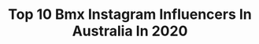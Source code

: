---
title: Top 10 Bmx Instagram Influencers In Australia In 2020
description: >-
  Find top bmx Instagram influencers in Australia in 2020. Most popular hashtags: #bmx #bmxlife #australia #bikes.
platform: Instagram
profiles:
  - username: "noellanix"
    fullname: >-
      NOELLA NIX
    location: "Australia"
    followers: 12772
    engagement: 1623
    commentsToLikes: 0.082382
    avatar: "https://scontent-ams4-1.cdninstagram.com/v/t51.2885-19/s320x320/81390407_838294209929748_4741275171841638400_n.jpg?_nc_ht=scontent-ams4-1.cdninstagram.com&_nc_ohc=zE_3txIaJXsAX__3VJ2&oh=d37a0f92c51e5d64a5ae3559fa27868b&oe=5EBA9D73"
    verified: false
    hashtags: "#bicycles, #photographer, #instrumental, #singersongwriter"
  - username: "twanvangendt"
    fullname: >-
      Twan van Gendt
    location: "Australia"
    followers: 33560
    engagement: 772
    commentsToLikes: 0.009242
    avatar: "https://scontent-atl3-1.cdninstagram.com/v/t51.2885-19/s320x320/83082608_174873617070961_3467331143919992832_n.jpg?_nc_ht=scontent-atl3-1.cdninstagram.com&_nc_ohc=3QO96tmr6P8AX-dtDZ1&oh=33756d6f4390fc94bb33ac6ed76f7abf&oe=5EBA1B67"
    verified: true
    hashtags: "#pointing, #sweat, #weightlifting, #takeonefortheteam"
  - username: "laurenreynolds"
    fullname: >-
      LAUREN REYNOLDS
    location: "Australia"
    followers: 37246
    engagement: 572
    commentsToLikes: 0.016621
    avatar: "https://scontent-lhr8-1.cdninstagram.com/v/t51.2885-19/s320x320/89377468_219035092572476_1241093141629501440_n.jpg?_nc_ht=scontent-lhr8-1.cdninstagram.com&_nc_ohc=RCThpHiQjTkAX_mGyw2&oh=b85e45aab764c596f8509b749d70e62b&oe=5EB9EA30"
    verified: true
    hashtags: "#my2019teamjersey, #sunsoutbunsout, #australiaday, #awonrewind"
  - username: "jayschippers"
    fullname: >-
      Jay Schippers
    location: "Australia"
    followers: 10414
    engagement: 927
    commentsToLikes: 0.004500
    avatar: "https://scontent-ams4-1.cdninstagram.com/v/t51.2885-19/s320x320/53275067_2135280349892703_7449468565565997056_n.jpg?_nc_ht=scontent-ams4-1.cdninstagram.com&_nc_ohc=LWEwZSa0F-0AX_bKbRS&oh=f97c8044af355ea121eeb067d5b2f97d&oe=5EBBB419"
    verified: false
    hashtags: "#australiaday, #weightlifting, #weights, #supercross"
  - username: "jamespalmer66"
    fullname: >-
      James Palmer
    location: "Australia"
    followers: 8903
    engagement: 786
    commentsToLikes: 0.012818
    avatar: "https://scontent-ams4-1.cdninstagram.com/v/t51.2885-19/s320x320/33638659_261082274437867_6557910964975435776_n.jpg?_nc_ht=scontent-ams4-1.cdninstagram.com&_nc_ohc=ILv1mQ_r6K0AX-XcH4F&oh=34b77df7280a42a439040a3c0f0cbb2f&oe=5EBB6490"
    verified: false
    hashtags: "#werk, #cold, #kangaroo, #freestyling"
  - username: "brandontehiko247"
    fullname: >-
      ATHLETE ➕
    location: "Australia"
    followers: 15392
    engagement: 519
    commentsToLikes: 0.013377
    avatar: "https://scontent-ams4-1.cdninstagram.com/v/t51.2885-19/s320x320/60209805_623283578188160_6769569959799422976_n.jpg?_nc_ht=scontent-ams4-1.cdninstagram.com&_nc_ohc=a0L83kHR534AX_CaVmP&oh=70bcfa7d83ad706e7c90e56a21714b5e&oe=5EB6812F"
    verified: false
    hashtags: "#mymusclechef, #training, #mymusclechef, #failarmyvspeopleareawsome"
  - username: "eddyclerte815"
    fullname: >-
      Eddy clerte
    location: "Australia"
    followers: 20070
    engagement: 1086
    commentsToLikes: 0.004736
    avatar: "https://scontent-lhr8-1.cdninstagram.com/v/t51.2885-19/s320x320/81401361_633167127224976_2311636172771688448_n.jpg?_nc_ht=scontent-lhr8-1.cdninstagram.com&_nc_ohc=GhYU0wHLDyQAX8CU3i_&oh=bc102df114c22658af79e3c757344320&oe=5EB9C208"
    verified: false
    hashtags: "#kaifight77"
  - username: "kobybmx"
    fullname: >-
      Koby Clayton 🇦🇺
    location: "Australia"
    followers: 4279
    engagement: 2278
    commentsToLikes: 0.077356
    avatar: "https://scontent-ams4-1.cdninstagram.com/v/t51.2885-19/s320x320/80780119_604343216797514_4893417220002021376_n.jpg?_nc_ht=scontent-ams4-1.cdninstagram.com&_nc_ohc=lB_kAfLbejAAX8_JZ3z&oh=2f0d9b13e2a6e393c4841d6032006dbf&oe=5EB91B4E"
    verified: false
    hashtags: "#repost, #bmxkids, #horizon, #myvans"
  - username: "patericof"
    fullname: >-
      Paterico Fallico⚓
    location: "Australia"
    followers: 19349
    engagement: 1099
    commentsToLikes: 0.020907
    avatar: "https://scontent-lhr8-1.cdninstagram.com/v/t51.2885-19/s320x320/89867109_863953820733691_9014402185479323648_n.jpg?_nc_ht=scontent-lhr8-1.cdninstagram.com&_nc_ohc=RE9WITXuSwAAX-uwRlS&oh=b406a25b3f70f1541ab134ccb683b30e&oe=5EB988C9"
    verified: false
    hashtags: "#frontwheelfun, #jdm, #havefunridebikes, #colonybmx"
  - username: "sayasakakibara"
    fullname: >-
      Saya Sakakibara
    location: "Australia"
    followers: 32308
    engagement: 1281
    commentsToLikes: 0.016105
    avatar: "https://scontent-ams4-1.cdninstagram.com/v/t51.2885-19/s320x320/44828639_343423929554226_2046450035624771584_n.jpg?_nc_ht=scontent-ams4-1.cdninstagram.com&_nc_ohc=cOR0OJunCckAX_l1JbA&oh=e5370d05f60aad54e8bb92dd0f4a51ef&oe=5EB5A30F"
    verified: false
    hashtags: "#family, #tb, #oz, #pro"
---